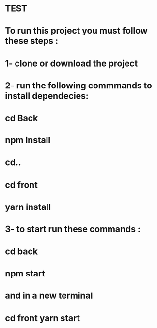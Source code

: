 # TEST
# To run this project you must follow these steps : 
# 1- clone or download the project 
# 2- run the following commmands to install dependecies:
#    cd Back
#     npm install
#     cd..
#     cd front
#     yarn install
# 3- to start run these commands :  
 #   cd back 
 #   npm start 
 #   and in a new terminal 
 #   cd front yarn start
